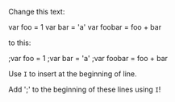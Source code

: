 Change this text:

var foo = 1
var bar = 'a'
var foobar = foo + bar

to this:

;var foo = 1
;var bar = 'a'
;var foobar = foo + bar

Use `I` to insert at the beginning of line.

Add ';' to the beginning of these lines using `I`!
